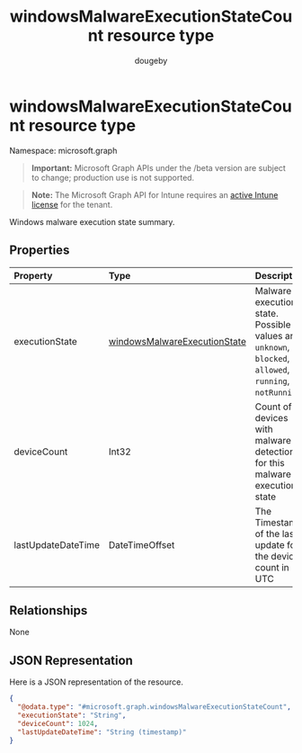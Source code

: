 ﻿---
title: "windowsMalwareExecutionStateCount resource type"
description: "Windows malware execution state summary."
author: "dougeby"
localization_priority: Normal
ms.prod: "intune"
doc_type: resourcePageType
---

# windowsMalwareExecutionStateCount resource type

Namespace: microsoft.graph

> **Important:** Microsoft Graph APIs under the /beta version are subject to change; production use is not supported.

> **Note:** The Microsoft Graph API for Intune requires an [active Intune license](https://go.microsoft.com/fwlink/?linkid=839381) for the tenant.

Windows malware execution state summary.

## Properties

| Property           | Type                                                                                        | Description                                                                                             |
| :----------------- | :------------------------------------------------------------------------------------------ | :------------------------------------------------------------------------------------------------------ |
| executionState     | [windowsMalwareExecutionState](../resources/intune-devices-windowsmalwareexecutionstate.md) | Malware execution state. Possible values are: `unknown`, `blocked`, `allowed`, `running`, `notRunning`. |
| deviceCount        | Int32                                                                                       | Count of devices with malware detections for this malware execution state                               |
| lastUpdateDateTime | DateTimeOffset                                                                              | The Timestamp of the last update for the device count in UTC                                            |

## Relationships

None

## JSON Representation

Here is a JSON representation of the resource.

<!-- {
  "blockType": "resource",
  "@odata.type": "microsoft.graph.windowsMalwareExecutionStateCount"
}
-->

```json
{
  "@odata.type": "#microsoft.graph.windowsMalwareExecutionStateCount",
  "executionState": "String",
  "deviceCount": 1024,
  "lastUpdateDateTime": "String (timestamp)"
}
```
